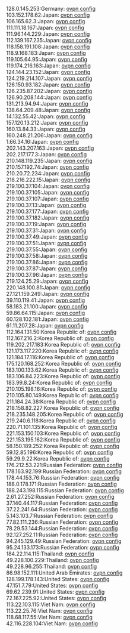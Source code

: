 128.0.145.253:Germany: [ovpn config](vpn/128_0_145_253.ovpn)  
103.152.178.62:Japan: [ovpn config](vpn/103_152_178_62.ovpn)  
106.165.62.3:Japan: [ovpn config](vpn/106_165_62_3.ovpn)  
111.111.18.167:Japan: [ovpn config](vpn/111_111_18_167.ovpn)  
111.96.144.229:Japan: [ovpn config](vpn/111_96_144_229.ovpn)  
112.139.167.235:Japan: [ovpn config](vpn/112_139_167_235.ovpn)  
118.158.191.108:Japan: [ovpn config](vpn/118_158_191_108.ovpn)  
118.9.168.183:Japan: [ovpn config](vpn/118_9_168_183.ovpn)  
119.105.64.95:Japan: [ovpn config](vpn/119_105_64_95.ovpn)  
119.174.216.163:Japan: [ovpn config](vpn/119_174_216_163.ovpn)  
124.144.23.152:Japan: [ovpn config](vpn/124_144_23_152.ovpn)  
124.219.214.107:Japan: [ovpn config](vpn/124_219_214_107.ovpn)  
126.150.93.182:Japan: [ovpn config](vpn/126_150_93_182.ovpn)  
126.235.87.202:Japan: [ovpn config](vpn/126_235_87_202.ovpn)  
126.90.208.144:Japan: [ovpn config](vpn/126_90_208_144.ovpn)  
131.213.94.94:Japan: [ovpn config](vpn/131_213_94_94.ovpn)  
138.64.209.48:Japan: [ovpn config](vpn/138_64_209_48.ovpn)  
14.132.55.42:Japan: [ovpn config](vpn/14_132_55_42.ovpn)  
157.120.13.212:Japan: [ovpn config](vpn/157_120_13_212.ovpn)  
160.13.84.33:Japan: [ovpn config](vpn/160_13_84_33.ovpn)  
160.248.21.206:Japan: [ovpn config](vpn/160_248_21_206.ovpn)  
1.66.34.16:Japan: [ovpn config](vpn/1_66_34_16.ovpn)  
202.143.207.163:Japan: [ovpn config](vpn/202_143_207_163.ovpn)  
202.217.177.3:Japan: [ovpn config](vpn/202_217_177_3.ovpn)  
210.148.119.235:Japan: [ovpn config](vpn/210_148_119_235.ovpn)  
210.157.192.74:Japan: [ovpn config](vpn/210_157_192_74.ovpn)  
210.20.72.234:Japan: [ovpn config](vpn/210_20_72_234.ovpn)  
218.216.222.15:Japan: [ovpn config](vpn/218_216_222_15.ovpn)  
219.100.37.104:Japan: [ovpn config](vpn/219_100_37_104.ovpn)  
219.100.37.105:Japan: [ovpn config](vpn/219_100_37_105.ovpn)  
219.100.37.107:Japan: [ovpn config](vpn/219_100_37_107.ovpn)  
219.100.37.13:Japan: [ovpn config](vpn/219_100_37_13.ovpn)  
219.100.37.177:Japan: [ovpn config](vpn/219_100_37_177.ovpn)  
219.100.37.182:Japan: [ovpn config](vpn/219_100_37_182.ovpn)  
219.100.37.19:Japan: [ovpn config](vpn/219_100_37_19.ovpn)  
219.100.37.31:Japan: [ovpn config](vpn/219_100_37_31.ovpn)  
219.100.37.49:Japan: [ovpn config](vpn/219_100_37_49.ovpn)  
219.100.37.51:Japan: [ovpn config](vpn/219_100_37_51.ovpn)  
219.100.37.55:Japan: [ovpn config](vpn/219_100_37_55.ovpn)  
219.100.37.58:Japan: [ovpn config](vpn/219_100_37_58.ovpn)  
219.100.37.86:Japan: [ovpn config](vpn/219_100_37_86.ovpn)  
219.100.37.87:Japan: [ovpn config](vpn/219_100_37_87.ovpn)  
219.100.37.96:Japan: [ovpn config](vpn/219_100_37_96.ovpn)  
219.124.25.29:Japan: [ovpn config](vpn/219_124_25_29.ovpn)  
220.148.100.81:Japan: [ovpn config](vpn/220_148_100_81.ovpn)  
27.121.159.249:Japan: [ovpn config](vpn/27_121_159_249.ovpn)  
39.110.119.41:Japan: [ovpn config](vpn/39_110_119_41.ovpn)  
58.183.21.100:Japan: [ovpn config](vpn/58_183_21_100.ovpn)  
59.86.64.115:Japan: [ovpn config](vpn/59_86_64_115.ovpn)  
60.128.102.181:Japan: [ovpn config](vpn/60_128_102_181.ovpn)  
61.11.207.28:Japan: [ovpn config](vpn/61_11_207_28.ovpn)  
112.164.131.50:Korea Republic of: [ovpn config](vpn/112_164_131_50.ovpn)  
112.167.216.2:Korea Republic of: [ovpn config](vpn/112_167_216_2.ovpn)  
119.202.217.183:Korea Republic of: [ovpn config](vpn/119_202_217_183.ovpn)  
121.173.117.220:Korea Republic of: [ovpn config](vpn/121_173_117_220.ovpn)  
121.184.17.116:Korea Republic of: [ovpn config](vpn/121_184_17_116.ovpn)  
175.120.168.252:Korea Republic of: [ovpn config](vpn/175_120_168_252.ovpn)  
183.100.133.62:Korea Republic of: [ovpn config](vpn/183_100_133_62.ovpn)  
183.106.84.223:Korea Republic of: [ovpn config](vpn/183_106_84_223.ovpn)  
183.99.8.24:Korea Republic of: [ovpn config](vpn/183_99_8_24.ovpn)  
210.105.198.16:Korea Republic of: [ovpn config](vpn/210_105_198_16.ovpn)  
210.105.80.149:Korea Republic of: [ovpn config](vpn/210_105_80_149.ovpn)  
211.184.24.38:Korea Republic of: [ovpn config](vpn/211_184_24_38.ovpn)  
218.158.82.227:Korea Republic of: [ovpn config](vpn/218_158_82_227.ovpn)  
218.235.148.205:Korea Republic of: [ovpn config](vpn/218_235_148_205.ovpn)  
219.240.6.118:Korea Republic of: [ovpn config](vpn/219_240_6_118.ovpn)  
220.71.101.135:Korea Republic of: [ovpn config](vpn/220_71_101_135.ovpn)  
221.153.150.103:Korea Republic of: [ovpn config](vpn/221_153_150_103.ovpn)  
221.153.195.162:Korea Republic of: [ovpn config](vpn/221_153_195_162.ovpn)  
58.150.189.252:Korea Republic of: [ovpn config](vpn/58_150_189_252.ovpn)  
59.12.85.196:Korea Republic of: [ovpn config](vpn/59_12_85_196.ovpn)  
59.29.9.22:Korea Republic of: [ovpn config](vpn/59_29_9_22.ovpn)  
176.212.53.221:Russian Federation: [ovpn config](vpn/176_212_53_221.ovpn)  
178.163.92.199:Russian Federation: [ovpn config](vpn/178_163_92_199.ovpn)  
178.44.153.76:Russian Federation: [ovpn config](vpn/178_44_153_76.ovpn)  
188.0.178.171:Russian Federation: [ovpn config](vpn/188_0_178_171.ovpn)  
188.243.198.115:Russian Federation: [ovpn config](vpn/188_243_198_115.ovpn)  
2.61.27.252:Russian Federation: [ovpn config](vpn/2_61_27_252.ovpn)  
37.140.44.117:Russian Federation: [ovpn config](vpn/37_140_44_117.ovpn)  
37.22.241.64:Russian Federation: [ovpn config](vpn/37_22_241_64.ovpn)  
5.143.103.7:Russian Federation: [ovpn config](vpn/5_143_103_7.ovpn)  
77.82.111.236:Russian Federation: [ovpn config](vpn/77_82_111_236.ovpn)  
78.29.53.144:Russian Federation: [ovpn config](vpn/78_29_53_144.ovpn)  
92.127.252.11:Russian Federation: [ovpn config](vpn/92_127_252_11.ovpn)  
94.245.129.49:Russian Federation: [ovpn config](vpn/94_245_129_49.ovpn)  
95.24.133.173:Russian Federation: [ovpn config](vpn/95_24_133_173.ovpn)  
184.22.114.115:Thailand: [ovpn config](vpn/184_22_114_115.ovpn)  
49.228.100.229:Thailand: [ovpn config](vpn/49_228_100_229.ovpn)  
49.228.96.255:Thailand: [ovpn config](vpn/49_228_96_255.ovpn)  
86.98.152.111:United Arab Emirates: [ovpn config](vpn/86_98_152_111.ovpn)  
128.199.178.143:United States: [ovpn config](vpn/128_199_178_143.ovpn)  
47.151.7.79:United States: [ovpn config](vpn/47_151_7_79.ovpn)  
69.62.239.91:United States: [ovpn config](vpn/69_62_239_91.ovpn)  
72.167.225.92:United States: [ovpn config](vpn/72_167_225_92.ovpn)  
113.22.103.115:Viet Nam: [ovpn config](vpn/113_22_103_115.ovpn)  
113.22.25.76:Viet Nam: [ovpn config](vpn/113_22_25_76.ovpn)  
118.68.117.55:Viet Nam: [ovpn config](vpn/118_68_117_55.ovpn)  
42.116.228.104:Viet Nam: [ovpn config](vpn/42_116_228_104.ovpn)  
